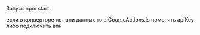 Запуск npm start

если в конверторе нет апи данных то в CourseActions.js поменять apiKey
либо подключить впн
